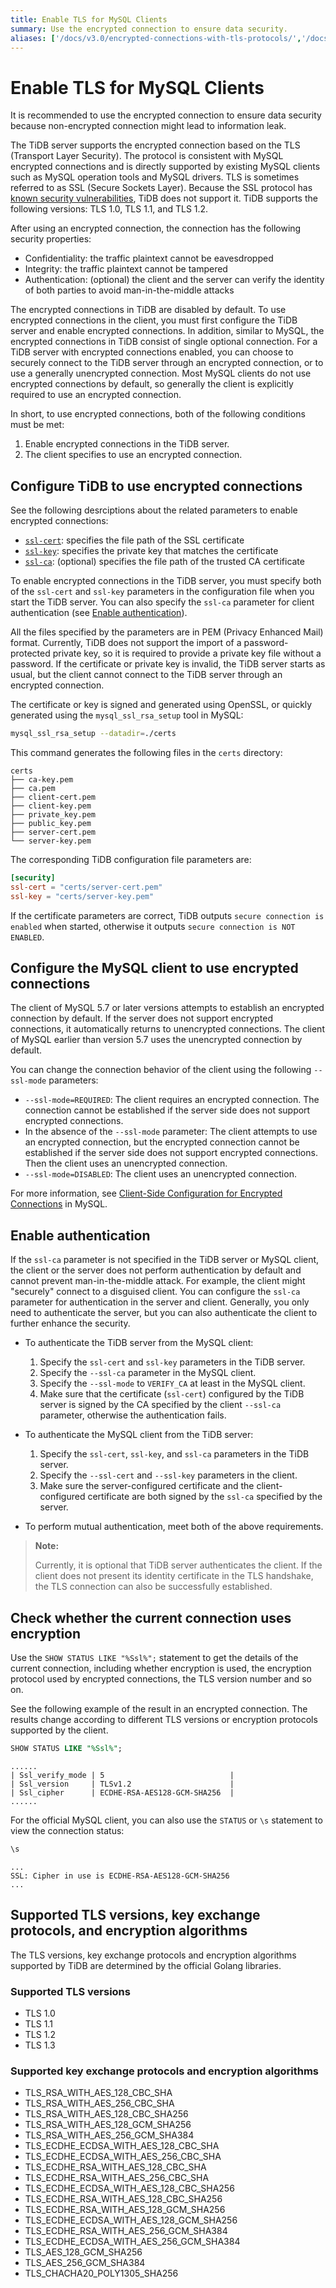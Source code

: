 ```yaml
---
title: Enable TLS for MySQL Clients
summary: Use the encrypted connection to ensure data security.
aliases: ['/docs/v3.0/encrypted-connections-with-tls-protocols/','/docs/v3.0/how-to/secure/enable-tls-clients/','/docs/sql/encrypted-connections/']
---
```


# Enable TLS for MySQL Clients

It is recommended to use the encrypted connection to ensure data security because non-encrypted connection might lead to information leak.

The TiDB server supports the encrypted connection based on the TLS (Transport Layer Security). The protocol is consistent with MySQL encrypted connections and is directly supported by existing MySQL clients such as MySQL operation tools and MySQL drivers. TLS is sometimes referred to as SSL (Secure Sockets Layer). Because the SSL protocol has [known security vulnerabilities](https://en.wikipedia.org/wiki/Transport_Layer_Security), TiDB does not support it. TiDB supports the following versions: TLS 1.0, TLS 1.1, and TLS 1.2.

After using an encrypted connection, the connection has the following security properties:

- Confidentiality: the traffic plaintext cannot be eavesdropped
- Integrity: the traffic plaintext cannot be tampered
- Authentication: (optional) the client and the server can verify the identity of both parties to avoid man-in-the-middle attacks

The encrypted connections in TiDB are disabled by default. To use encrypted connections in the client, you must first configure the TiDB server and enable encrypted connections. In addition, similar to MySQL, the encrypted connections in TiDB consist of single optional connection. For a TiDB server with encrypted connections enabled, you can choose to securely connect to the TiDB server through an encrypted connection, or to use a generally unencrypted connection. Most MySQL clients do not use encrypted connections by default, so generally the client is explicitly required to use an encrypted connection.

In short, to use encrypted connections, both of the following conditions must be met:

1. Enable encrypted connections in the TiDB server.
2. The client specifies to use an encrypted connection.

## Configure TiDB to use encrypted connections

See the following desrciptions about the related parameters to enable encrypted connections:

- [`ssl-cert`](/tidb-configuration-file.md#ssl-cert): specifies the file path of the SSL certificate
- [`ssl-key`](/tidb-configuration-file.md#ssl-key): specifies the private key that matches the certificate
- [`ssl-ca`](/tidb-configuration-file.md#ssl-ca): (optional) specifies the file path of the trusted CA certificate

To enable encrypted connections in the TiDB server, you must specify both of the `ssl-cert` and `ssl-key` parameters in the configuration file when you start the TiDB server. You can also specify the `ssl-ca` parameter for client authentication (see [Enable authentication](#enable-authentication)).

All the files specified by the parameters are in PEM (Privacy Enhanced Mail) format. Currently, TiDB does not support the import of a password-protected private key, so it is required to provide a private key file without a password. If the certificate or private key is invalid, the TiDB server starts as usual, but the client cannot connect to the TiDB server through an encrypted connection.

The certificate or key is signed and generated using OpenSSL, or quickly generated using the `mysql_ssl_rsa_setup` tool in MySQL:


```bash
mysql_ssl_rsa_setup --datadir=./certs
```

This command generates the following files in the `certs` directory:

```
certs
├── ca-key.pem
├── ca.pem
├── client-cert.pem
├── client-key.pem
├── private_key.pem
├── public_key.pem
├── server-cert.pem
└── server-key.pem
```

The corresponding TiDB configuration file parameters are:

```toml
[security]
ssl-cert = "certs/server-cert.pem"
ssl-key = "certs/server-key.pem"
```

If the certificate parameters are correct, TiDB outputs `secure connection is enabled` when started, otherwise it outputs `secure connection is NOT ENABLED`.

## Configure the MySQL client to use encrypted connections

The client of MySQL 5.7 or later versions attempts to establish an encrypted connection by default. If the server does not support encrypted connections, it automatically returns to unencrypted connections. The client of MySQL earlier than version 5.7 uses the unencrypted connection by default.

You can change the connection behavior of the client using the following `--ssl-mode` parameters:

- `--ssl-mode=REQUIRED`: The client requires an encrypted connection. The connection cannot be established if the server side does not support encrypted connections.
- In the absence of the `--ssl-mode` parameter: The client attempts to use an encrypted connection, but the encrypted connection cannot be established if the server side does not support encrypted connections. Then the client uses an unencrypted connection.
- `--ssl-mode=DISABLED`: The client uses an unencrypted connection.

For more information, see [Client-Side Configuration for Encrypted Connections](https://dev.mysql.com/doc/refman/5.7/en/using-encrypted-connections.html#using-encrypted-connections-client-side-configuration) in MySQL.

## Enable authentication

If the `ssl-ca` parameter is not specified in the TiDB server or MySQL client, the client or the server does not perform authentication by default and cannot prevent man-in-the-middle attack. For example, the client might "securely" connect to a disguised client. You can configure the `ssl-ca` parameter for authentication in the server and client. Generally, you only need to authenticate the server, but you can also authenticate the client to further enhance the security.

+ To authenticate the TiDB server from the MySQL client:
  1. Specify the `ssl-cert` and `ssl-key` parameters in the TiDB server.
  2. Specify the `--ssl-ca` parameter in the MySQL client.
  3. Specify the `--ssl-mode` to `VERIFY_CA` at least in the MySQL client.
  4. Make sure that the certificate (`ssl-cert`) configured by the TiDB server is signed by the CA specified by the client `--ssl-ca` parameter, otherwise the authentication fails.

+ To authenticate the MySQL client from the TiDB server:
  1. Specify the `ssl-cert`, `ssl-key`, and `ssl-ca` parameters in the TiDB server.
  2. Specify the `--ssl-cert` and `--ssl-key` parameters in the client.
  3. Make sure the server-configured certificate and the client-configured certificate are both signed by the `ssl-ca` specified by the server.

- To perform mutual authentication, meet both of the above requirements.

> **Note:**
>
> Currently, it is optional that TiDB server authenticates the client. If the client does not present its identity certificate in the TLS handshake, the TLS connection can also be successfully established.

## Check whether the current connection uses encryption

Use the `SHOW STATUS LIKE "%Ssl%";` statement to get the details of the current connection, including whether encryption is used, the encryption protocol used by encrypted connections, the TLS version number and so on.

See the following example of the result in an encrypted connection. The results change according to different TLS versions or encryption protocols supported by the client.


```sql
SHOW STATUS LIKE "%Ssl%";
```

```
......
| Ssl_verify_mode | 5                            |
| Ssl_version     | TLSv1.2                      |
| Ssl_cipher      | ECDHE-RSA-AES128-GCM-SHA256  |
......
```

For the official MySQL client, you can also use the `STATUS` or `\s` statement to view the connection status:


```sql
\s
```

```
...
SSL: Cipher in use is ECDHE-RSA-AES128-GCM-SHA256
...
```

## Supported TLS versions, key exchange protocols, and encryption algorithms

The TLS versions, key exchange protocols and encryption algorithms supported by TiDB are determined by the official Golang libraries.

### Supported TLS versions

- TLS 1.0
- TLS 1.1
- TLS 1.2
- TLS 1.3

### Supported key exchange protocols and encryption algorithms

- TLS\_RSA\_WITH\_AES\_128\_CBC\_SHA
- TLS\_RSA\_WITH\_AES\_256\_CBC\_SHA
- TLS\_RSA\_WITH\_AES\_128\_CBC\_SHA256
- TLS\_RSA\_WITH\_AES\_128\_GCM\_SHA256
- TLS\_RSA\_WITH\_AES\_256\_GCM\_SHA384
- TLS\_ECDHE\_ECDSA\_WITH\_AES\_128\_CBC\_SHA
- TLS\_ECDHE\_ECDSA\_WITH\_AES\_256\_CBC\_SHA
- TLS\_ECDHE\_RSA\_WITH\_AES\_128\_CBC\_SHA
- TLS\_ECDHE\_RSA\_WITH\_AES\_256\_CBC\_SHA
- TLS\_ECDHE\_ECDSA\_WITH\_AES\_128\_CBC\_SHA256
- TLS\_ECDHE\_RSA\_WITH\_AES\_128\_CBC\_SHA256
- TLS\_ECDHE\_RSA\_WITH\_AES\_128\_GCM\_SHA256
- TLS\_ECDHE\_ECDSA\_WITH\_AES\_128\_GCM\_SHA256
- TLS\_ECDHE\_RSA\_WITH\_AES\_256\_GCM\_SHA384
- TLS\_ECDHE\_ECDSA\_WITH\_AES\_256\_GCM\_SHA384
- TLS\_AES\_128\_GCM\_SHA256
- TLS\_AES\_256\_GCM\_SHA384
- TLS\_CHACHA20\_POLY1305\_SHA256
